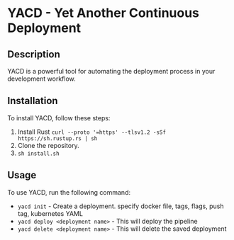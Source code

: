 # YACD - Yet Another Continuous Deployment

## Description
YACD is a powerful tool for automating the deployment process in your development workflow.

## Installation
To install YACD, follow these steps:

1. Install Rust `curl --proto '=https' --tlsv1.2 -sSf https://sh.rustup.rs | sh`
2. Clone the repository.
3. `sh install.sh`

## Usage
To use YACD, run the following command:
  - `yacd init` - Create a deployment. specify docker file, tags, flags, push tag, kubernetes YAML
  - `yacd deploy <deployment name>` - This will deploy the pipeline
  - `yacd delete <deployment name>` - This will delete the saved deployment
